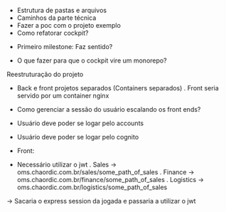 - Estrutura de pastas e arquivos
- Caminhos da parte técnica
- Fazer a poc com o projeto exemplo
- Como refatorar cockpit?

* Primeiro milestone: Faz sentido?
- O que fazer para que o cockpit vire um monorepo?


Reestruturação do projeto
- Back e front projetos separados (Containers separados)
. Front seria servido por um container nginx

* Como gerenciar a sessão do usuário escalando os front ends?
- Usuário deve poder se logar pelo accounts
- Usuário deve poder se logar pelo cognito


- Front:
* Necessário utilizar o jwt
. Sales -> oms.chaordic.com.br/sales/some_path_of_sales
. Finance -> oms.chaordic.com.br/finance/some_path_of_sales
. Logistics -> oms.chaordic.com.br/logistics/some_path_of_sales

-> Sacaria o express session da jogada e passaria a utilizar o jwt
